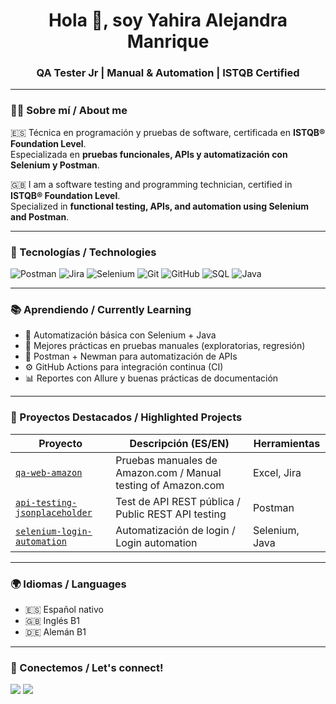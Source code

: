 <h1 align="center">Hola 👋, soy Yahira Alejandra Manrique</h1>
<h3 align="center">QA Tester Jr | Manual & Automation | ISTQB Certified</h3>

---

### 🧑‍💻 Sobre mí / About me

🇪🇸 Técnica en programación y pruebas de software, certificada en **ISTQB® Foundation Level**.  
Especializada en **pruebas funcionales, APIs y automatización con Selenium y Postman**.

🇬🇧 I am a software testing and programming technician, certified in **ISTQB® Foundation Level**.  
Specialized in **functional testing, APIs, and automation using Selenium and Postman**.

---

### 🚀 Tecnologías / Technologies

<p align="left">
  <!-- Testing -->
  <img src="https://img.shields.io/badge/Postman-FF6C37?style=for-the-badge&logo=postman&logoColor=white" alt="Postman"/>
  <img src="https://img.shields.io/badge/Jira-0052CC?style=for-the-badge&logo=jira&logoColor=white" alt="Jira"/>
  <img src="https://img.shields.io/badge/Selenium-43B02A?style=for-the-badge&logo=selenium&logoColor=white" alt="Selenium"/>  
  
  <!-- Dev Tools -->
  <img src="https://img.shields.io/badge/Git-F05032?style=for-the-badge&logo=git&logoColor=white" alt="Git"/>
  <img src="https://img.shields.io/badge/GitHub-181717?style=for-the-badge&logo=github&logoColor=white" alt="GitHub"/>
  <img src="https://img.shields.io/badge/SQL-4479A1?style=for-the-badge&logo=postgresql&logoColor=white" alt="SQL"/>

  <!-- Languages -->
  <img src="https://img.shields.io/badge/Java-ED8B00?style=for-the-badge&logo=openjdk&logoColor=white" alt="Java"/>
</p>

---

### 📚 Aprendiendo / Currently Learning

- 🧪 Automatización básica con Selenium + Java
- 🧼 Mejores prácticas en pruebas manuales (exploratorias, regresión)
- 🔧 Postman + Newman para automatización de APIs
- ⚙️ GitHub Actions para integración continua (CI)
- 📊 Reportes con Allure y buenas prácticas de documentación

---

### 📌 Proyectos Destacados / Highlighted Projects

| Proyecto | Descripción (ES/EN) | Herramientas |
|----------|----------------------|---------------|
| [`qa-web-amazon`](https://github.com/YOUR_USERNAME/qa-web-amazon) | Pruebas manuales de Amazon.com / Manual testing of Amazon.com | Excel, Jira |
| [`api-testing-jsonplaceholder`](https://github.com/YOUR_USERNAME/api-testing-jsonplaceholder) | Test de API REST pública / Public REST API testing | Postman |
| [`selenium-login-automation`](https://github.com/YOUR_USERNAME/selenium-login-automation) | Automatización de login / Login automation | Selenium, Java |

---

### 🌍 Idiomas / Languages

- 🇪🇸 Español nativo
- 🇬🇧 Inglés B1
- 🇩🇪 Alemán B1

---

### 🤝 Conectemos / Let's connect!

<p align="left">
  <a href="mailto:alejandramanriq@gmail.com"><img src="https://img.shields.io/badge/Gmail-D14836?style=for-the-badge&logo=gmail&logoColor=white"/></a>
  <a href="https://www.linkedin.com/in/alejandra-manrique-castaño"><img src="https://img.shields.io/badge/LinkedIn-0A66C2?style=for-the-badge&logo=linkedin&logoColor=white"/></a>
</p>

